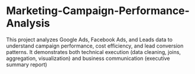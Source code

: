# Marketing-Campaign-Performance-Analysis
This project analyzes Google Ads, Facebook Ads, and Leads data to understand campaign performance, cost efficiency, and lead conversion patterns. It demonstrates both technical execution (data cleaning, joins, aggregation, visualization) and business communication (executive summary report)
